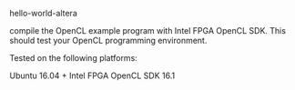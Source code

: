 hello-world-altera

compile the OpenCL example program with Intel FPGA OpenCL SDK. This should test your OpenCL programming environment.

Tested on the following platforms:

Ubuntu 16.04 + Intel FPGA OpenCL SDK 16.1

